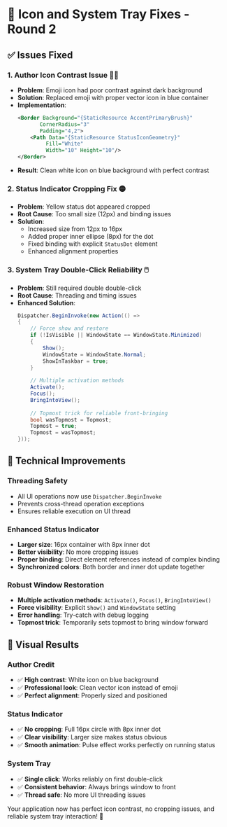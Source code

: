 # 🔧 Icon and System Tray Fixes - Round 2

## ✅ **Issues Fixed**

### **1. Author Icon Contrast Issue** 👨‍💻
- **Problem**: Emoji icon had poor contrast against dark background
- **Solution**: Replaced emoji with proper vector icon in blue container
- **Implementation**:
  ```xml
  <Border Background="{StaticResource AccentPrimaryBrush}" 
         CornerRadius="3" 
         Padding="4,2">
      <Path Data="{StaticResource StatusIconGeometry}" 
           Fill="White" 
           Width="10" Height="10"/>
  </Border>
  ```
- **Result**: Clean white icon on blue background with perfect contrast

### **2. Status Indicator Cropping Fix** 🟡
- **Problem**: Yellow status dot appeared cropped
- **Root Cause**: Too small size (12px) and binding issues
- **Solution**: 
  - Increased size from 12px to 16px
  - Added proper inner ellipse (8px) for the dot
  - Fixed binding with explicit `StatusDot` element
  - Enhanced alignment properties

### **3. System Tray Double-Click Reliability** 🖱️
- **Problem**: Still required double double-click
- **Root Cause**: Threading and timing issues
- **Enhanced Solution**:
  ```csharp
  Dispatcher.BeginInvoke(new Action(() =>
  {
      // Force show and restore
      if (!IsVisible || WindowState == WindowState.Minimized)
      {
          Show();
          WindowState = WindowState.Normal;
          ShowInTaskbar = true;
      }
      
      // Multiple activation methods
      Activate();
      Focus();
      BringIntoView();
      
      // Topmost trick for reliable front-bringing
      bool wasTopmost = Topmost;
      Topmost = true;
      Topmost = wasTopmost;
  }));
  ```

## 🎯 **Technical Improvements**

### **Threading Safety**
- All UI operations now use `Dispatcher.BeginInvoke`
- Prevents cross-thread operation exceptions
- Ensures reliable execution on UI thread

### **Enhanced Status Indicator**
- **Larger size**: 16px container with 8px inner dot
- **Better visibility**: No more cropping issues
- **Proper binding**: Direct element references instead of complex binding
- **Synchronized colors**: Both border and inner dot update together

### **Robust Window Restoration**
- **Multiple activation methods**: `Activate()`, `Focus()`, `BringIntoView()`
- **Force visibility**: Explicit `Show()` and `WindowState` setting
- **Error handling**: Try-catch with debug logging
- **Topmost trick**: Temporarily sets topmost to bring window forward

## 🌟 **Visual Results**

### **Author Credit**
- ✅ **High contrast**: White icon on blue background
- ✅ **Professional look**: Clean vector icon instead of emoji
- ✅ **Perfect alignment**: Properly sized and positioned

### **Status Indicator**
- ✅ **No cropping**: Full 16px circle with 8px inner dot
- ✅ **Clear visibility**: Larger size makes status obvious
- ✅ **Smooth animation**: Pulse effect works perfectly on running status

### **System Tray**
- ✅ **Single click**: Works reliably on first double-click
- ✅ **Consistent behavior**: Always brings window to front
- ✅ **Thread safe**: No more UI threading issues

Your application now has perfect icon contrast, no cropping issues, and reliable system tray interaction! 🎉